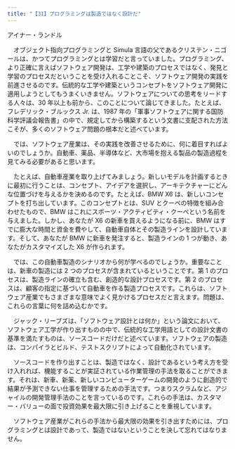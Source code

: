 ```yaml
---
title: "【31】プログラミングは製造ではなく設計だ"
---
```



アイナー・ランドル


　オブジェクト指向プログラミングと Simula 言語の父であるクリステン・ニゴールは、かつてプログラミングとは学習だと言っていました。プログラミング、より正確に言えばソフトウェア開発は、工学や建築のプロセスではなく、発見と学習のプロセスだということを受け入れることこそ、ソフトウェア開発の実践を前進させるのです。伝統的な工学や建築というコンセプトをソフトウェア開発に適用しようとしてもうまくいきません。ソフトウェアについての思考をリードする人々は、30 年以上も前から、このことについて論じてきました。たとえば、フレデリック・ブルックス Jr. は、1987 年の「軍事ソフトウェアに関する国防科学評議会報告書」の中で、規定してから構築するという文書に支配された方法こそが、多くのソフトウェア問題の根本だと述べています。

　では、ソフトウェア産業は、その実践を改善させるために、何に着目すればよいのでしょうか。自動車、薬品、半導体など、大市場を抱える製品の製造過程を見てみる必要があると思います。

　たとえば、自動車産業を取り上げてみましょう。新しいモデルを計画するときに最初に行うことは、コンセプト、アイデアを選択し、アーキテクチャーにどんな位置づけを与えるかを決めるのです。たとえば、BMW X6 は、新しいコンセプトを打ち出しています。このコンセプトとは、SUV とクーペの特徴を組み合わせたもので、BMW はこれにスポーツ・アクティビティ・クーペという名前を与えました。しかし、あなたが X6 の新車を買えるようになる前に、BMW はすでに膨大な時間と資金を費やして、自動車自体とその製造ラインを設計しています。そして、あなたが BMW に新車を発注すると、製造ラインの 1 つが動き、あなたがカスタマイズした X6 が作られます。

　では、この自動車製造のシナリオから何が学べるのでしょうか。重要なことは、新車の製造には 2 つのプロセスが含まれているということです。第 1 のプロセスは、製造ラインの確立も含む、創造的な設計プロセスです。第 2 のプロセスは、顧客の指定に基づいて自動車を作る製造プロセスです。これらは、ソフトウェア産業でもさまざまな意味でよく見かけるプロセスだと言えます。問題は、これらの言葉に何を詰め込むかです。

　ジャック・リーブズは、「ソフトウェア設計とは何か」という論文において、ソフトウェア工学が作り出すものの中で、伝統的な工学用語としての設計文書の基準を満たすものは、ソースコードだけだと述べています。ソフトウェアの製造は、コンパイラとビルド、テストスクリプトによって自動化されています。

　ソースコードを作り出すことは、製造ではなく、設計であるという考え方を受け入れれば、機能することが実証されている作業管理の手法を取ることができます。それは、新車、新薬、新しいコンピューターゲームの開発のように創造的で結果が予測できない仕事を管理するための手法です。つまりスクラムなど、アジャイルの開発管理手法のことを言っているのです。これらの手法は、カスタマー・バリューの面で投資効果を最大限に引き上げることを重視しています。

　ソフトウェア産業がこれらの手法から最大限の効果を引き出すためには、プログラミングとは設計であって、製造ではないということを決して忘れてはなりません。
